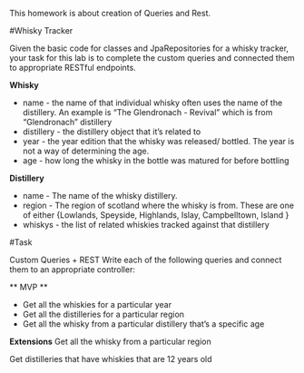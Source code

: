 This homework is about creation of Queries and Rest.


#Whisky Tracker

Given the basic code for classes and JpaRepositories for a whisky tracker, your task for this lab is to complete the custom queries and connected them to appropriate RESTful endpoints.

**Whisky**

- name - the name of that individual whisky often uses the name of the distillery. An example is “The Glendronach - Revival” which is from “Glendronach” distillery
- distillery - the distillery object that it’s related to
- year - the year edition that the whisky was released/ bottled. The year is not a way of determining the age.
- age - how long the whisky in the bottle was matured for before bottling

**Distillery**

- name - The name of the whisky distillery.
- region - The region of scotland where the whisky is from. These are one of either {Lowlands, Speyside, Highlands, Islay, Campbelltown, Island }
- whiskys - the list of related whiskies tracked against that distillery

#Task

Custom Queries + REST Write each of the following queries and connect them to an appropriate controller:


** MVP **
- Get all the whiskies for a particular year
- Get all the distilleries for a particular region
- Get all the whisky from a particular distillery that’s a specific age


**Extensions**
Get all the whisky from a particular region

Get distilleries that have whiskies that are 12 years old